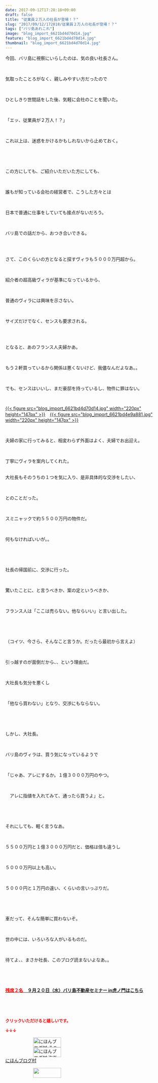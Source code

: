 ```yaml
---
date: 2017-09-12T17:28:18+09:00
draft: false
title: "従業員２万人の社長が登場！？"
slug: "2017/09/12/172818/従業員２万人の社長が登場！？"
tags: ["バリ島あれこれ"]
image: "blog_import_6621bd4d70d14.jpg"
feature: "blog_import_6621bd4d70d14.jpg"
thumbnail: "blog_import_6621bd4d70d14.jpg"
---
```

<p>今回、バリ島に視察にいらしたのは、気の良い社長さん。</p><p> </p><p>気取ったことろがなく、親しみやすい方だったので</p><p> </p><p>ひとしきり世間話をした後、気軽に会社のことを聞いた。</p><p> </p><p>「エッ、従業員が２万人！？」</p><p> </p><p>これ以上は、迷惑をかけるかもしれないから止めておく。</p><p> </p><p> </p><p>この方にしても、ご紹介いただいた方にしても、</p><p> </p><p>誰もが知っている会社の経営者で、こうした方々とは</p><p> </p><p>日本で普通に仕事をしていても接点がないだろう。</p><p> </p><p>バリ島での話だから、おつき合いできる。</p><p> </p><p><br/>さて、このくらいの方となると探すヴィラも５０００万円超から。</p><p> </p><p>紹介者の超高級ヴィラが基準になっているから、</p><p> </p><p>普通のヴィラには興味を示さない。</p><p> </p><p>サイズだけでなく、センスも要求される。</p><p> </p><p><br/>となると、あのフランス人夫婦かあ。</p><p> </p><p>もう２軒買っているから関係は悪くないけど、我儘なんだよなあ。。</p><p> </p><p>でも、センスはいいし、まだ豪邸を持っているし、物件に罪はない。</p><p> </p><p><a href="blog_import_6621bd4d70d14.jpg">{{< figure src="blog_import_6621bd4d70d14.jpg" width="220px" height="147px" >}}</a>　<a href="blog_import_6621bd4e9a881.jpg">{{< figure src="blog_import_6621bd4e9a881.jpg" width="220px" height="147px" >}}</a></p><p> </p><p>夫婦の家に行ってみると、相変わらず外面はよく、夫婦でお出迎え。</p><p> </p><p>丁寧にヴィラを案内してくれた。</p><p><br/>大社長もそのうちの１つを気に入り、是非具体的な交渉をしたい、</p><p> </p><p>とのことだった。</p><p> </p><p>スミニャックで約５５００万円の物件だ。</p><p> </p><p>何もなければいいが。。</p><p> </p><p> </p><p>社長の帰国前に、交渉に行った。</p><p> </p><p>驚いたことに、と言うべきか、案の定というべきか、</p><p> </p><p>フランス人は「ここは売らない。他ならいい」と言い出した。</p><p> </p><p> </p><p>（コイツ、今さら、そんなこと言うか。だったら最初から言えよ）</p><p> </p><p>引っ越すのが面倒だから、、という理由だ。</p><p> </p><p>大社長も気分を悪くし</p><p> </p><p>「他なら買わない」となり、交渉にもならない。</p><p> </p><p> </p><p>しかし、大社長。</p><p> </p><p>バリ島のヴィラは、買う気になっているようで</p><p> </p><p>「じゃあ、アレにするか。１億３０００万円のやつ。</p><p> </p><p>　アレに指値を入れてみて、通ったら買うよ」と。</p><p> </p><p> </p><p>それにしても、軽く言うなあ。</p><p> </p><p>５５００万円と１億３０００万円だと、価格は倍も違うし</p><p> </p><p>５０００万円以上も高い。</p><p> </p><p>５０００円と１万円の違い、くらいの言いっぷりだ。</p><p> </p><p> </p><p>車だって、そんな簡単に買わないぞ。</p><p> </p><p>世の中には、いろいろな人がいるものだ。</p><p> </p><p>待てよ、、まさか社長、このブログ読まないよなあ。。</p><p> </p><p> </p><p><span style="font-weight: bold;"><span style="text-decoration: underline;"><a href="iin.co.jp" target="_blank"><span style="color: rgb(255, 0, 0);">残席２名</span>　９月２０日（水）バリ島不動産セミナー in虎ノ門はこちら</a></span></span></p><p> </p><p> </p><p><font color="#ff0000" size="2"><strong>クリックいただけると嬉しいです。</strong></font></p><p><font color="#ff0000" size="2"><strong>↓↓↓</strong></font></p><p><a href="ranking.html?p_cid=01260127" id="&amp;blogmura_banner" target="_blank"><img alt="にほんブログ村 その他生活ブログ 不動産投資へ" border="0" height="31" src="data:image/svg+xml;charset=utf-8,%3Csvg%20xmlns%3D%22http%3A%2F%2Fwww.w3.org%2F2000%2Fsvg%22%20title%3D%22Placeholder%20for%20Images%22%20role%3D%22presentation%22%20viewBox%3D%220%200%2088%2031%22%20%2F%3E" width="88" data-src="//life.blogmura.com/hudousantoushi/img/hudousantoushi88_31.gif" style="aspect-ratio: auto 88 / 31;"/><noscript><img alt="にほんブログ村 その他生活ブログ 不動産投資へ" border="0" height="31" src="//life.blogmura.com/hudousantoushi/img/hudousantoushi88_31.gif" width="88"></noscript></a><br/><a href="ranking.html?p_cid=01260127" target="_blank"><img alt="にほんブログ村 海外生活ブログ バリ島情報へ" border="0" height="31" src="data:image/svg+xml;charset=utf-8,%3Csvg%20xmlns%3D%22http%3A%2F%2Fwww.w3.org%2F2000%2Fsvg%22%20title%3D%22Placeholder%20for%20Images%22%20role%3D%22presentation%22%20viewBox%3D%220%200%2088%2031%22%20%2F%3E" width="88" data-src="https://img-proxy.blog-video.jp/images?url=http%3A%2F%2Foverseas.blogmura.com%2Fbali%2Fimg%2Fbali88_31.gif" style="aspect-ratio: auto 88 / 31;"/><noscript><img alt="にほんブログ村 海外生活ブログ バリ島情報へ" border="0" height="31" src="https://img-proxy.blog-video.jp/images?url=http%3A%2F%2Foverseas.blogmura.com%2Fbali%2Fimg%2Fbali88_31.gif" width="88"></noscript></a><br/><a href="ranking.html?p_cid=01260127" target="_blank">にほんブログ村</a></p><p><a href="link.php?1804582" title="人気ブログランキングへ"><img border="0" height="31" src="data:image/svg+xml;charset=utf-8,%3Csvg%20xmlns%3D%22http%3A%2F%2Fwww.w3.org%2F2000%2Fsvg%22%20title%3D%22Placeholder%20for%20Images%22%20role%3D%22presentation%22%20viewBox%3D%220%200%2088%2031%22%20%2F%3E" width="88" data-src="https://blog.with2.net/img/banner/banner_22.gif" style="aspect-ratio: auto 88 / 31;"/><noscript><img border="0" height="31" src="https://blog.with2.net/img/banner/banner_22.gif" width="88"></noscript></a></p><p> </p><p> </p>

